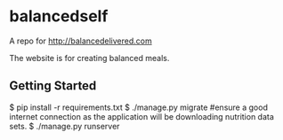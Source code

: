 # balancedself
A repo for http://balancedelivered.com

The website is for creating balanced meals.

Getting Started
---
   $ pip install -r requirements.txt
   $ ./manage.py migrate #ensure a good internet connection as the application will be downloading nutrition data sets.
   $ ./manage.py runserver


